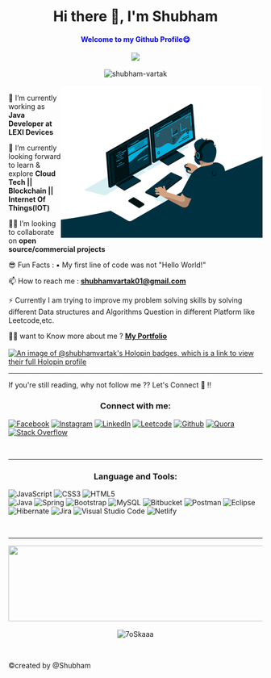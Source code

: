 
<h1  align="center">Hi there 👋, I'm Shubham</h1>
<h4 align="center" style="color:blue;">Welcome to my Github Profile😋</h4>



<p align="center" >
  <a href="#"><img src="https://readme-typing-svg.herokuapp.com?lines=A+Computer+Science+Student+💻;A+Passionate+Programmer+🧑‍💻;A+Java+Developer+🪟;DS%20|%20Algorithms%20|%20OOPs%20;Active%20learner+❤️;&center=true&width=550&height=50"></a>
</p>

<div align="center"> <img src="https://komarev.com/ghpvc/?username=shubham-vartak" width=120px alt="shubham-vartak" /> </div>
<br>
<img align="right" alt="Coding" width="400" src="code.gif">

🔭 I’m currently working as **Java Developer at LEXI Devices**

🌱 I’m currently looking forward to learn & explore **Cloud Tech || Blockchain || Internet Of Things(IOT)**

👨‍💻 I’m looking to collaborate on **open source/commercial projects**

😎 Fun Facts : ▪️ My first line of code was not "Hello World!"
 
📫 How to reach me : **shubhamvartak01@gmail.com**

⚡ Currently I am trying to improve my problem solving skills by solving different Data structures  and Algorithms Question in different Platform like Leetcode,etc.

🧑‍💻 want to Know more about me ? <a href="https://shubham-vartak.github.io" target="_blank"><b>My Portfolio</b></a>
<br />
<br />
[![An image of @shubhamvartak's Holopin badges, which is a link to view their full Holopin profile](https://holopin.me/shubhamvartak)](https://holopin.io/@shubhamvartak)
<br />
<hr />
If you're still reading, why not follow me ?? Let's Connect 🤝 !!
<br />
<h3 align="center">Connect with me:</h3>

[![Facebook](https://img.shields.io/badge/Facebook-1877F2?style=for-the-badge&logo=facebook&logoColor=white)](https://www.facebook.com/profile.php?id=100011149623551)
[![Instagram](https://img.shields.io/badge/Instagram-E4405F?style=for-the-badge&logo=instagram&logoColor=white)](https://instagram.com/shubhamvartak01?utm_medium=copy_link)
[![LinkedIn](https://img.shields.io/badge/LinkedIn-0077B5?style=for-the-badge&logo=linkedin&logoColor=white)](https://www.linkedin.com/in/shubham-vartak-882916206) 
[![Leetcode](https://img.shields.io/badge/-LeetCode-FFA116?style=for-the-badge&logo=LeetCode&logoColor=black)](https://leetcode.com/Shubham_Vartak/)
[![Github](https://img.shields.io/badge/GitHub-100000?style=for-the-badge&logo=github&logoColor=white)](https://github.com/shubham-vartak)
[![Quora](https://img.shields.io/badge/Quora-%23B92B27.svg?style=for-the-badge&logo=Quora&logoColor=white)](https://www.quora.com/profile/Shubham-Vartak-6)
[![Stack Overflow](https://img.shields.io/badge/-Stackoverflow-FE7A16?style=for-the-badge&logo=stack-overflow&logoColor=white)](https://stackoverflow.com/users/20348500/shubham-vartak)

<br />
<hr />
<h3 align="center">Language and Tools:</h3>

![JavaScript](https://img.shields.io/badge/javascript-%23323330.svg?style=for-the-badge&logo=javascript&logoColor=%23F7DF1E) 
![CSS3](https://img.shields.io/badge/css3-%231572B6.svg?style=for-the-badge&logo=css3&logoColor=white)
![HTML5](https://img.shields.io/badge/html5-%23E34F26.svg?style=for-the-badge&logo=html5&logoColor=white)  
![Java](https://img.shields.io/badge/java-%23ED8B00.svg?style=for-the-badge&logo=java&logoColor=white)
![Spring](https://img.shields.io/badge/spring-%236DB33F.svg?style=for-the-badge&logo=spring&logoColor=white)
![Bootstrap](https://img.shields.io/badge/bootstrap-%23563D7C.svg?style=for-the-badge&logo=bootstrap&logoColor=white) 
![MySQL](https://img.shields.io/badge/mysql-%2300f.svg?style=for-the-badge&logo=mysql&logoColor=white)
![Bitbucket](https://img.shields.io/badge/bitbucket-%230047B3.svg?style=for-the-badge&logo=bitbucket&logoColor=white)
![Postman](https://img.shields.io/badge/Postman-FF6C37?style=for-the-badge&logo=postman&logoColor=white)
![Eclipse](https://img.shields.io/badge/Eclipse-FE7A16.svg?style=for-the-badge&logo=Eclipse&logoColor=white)
![Hibernate](https://img.shields.io/badge/Hibernate-59666C?style=for-the-badge&logo=Hibernate&logoColor=white)
![Jira](https://img.shields.io/badge/jira-%230A0FFF.svg?style=for-the-badge&logo=jira&logoColor=white)
![Visual Studio Code](https://img.shields.io/badge/Visual%20Studio%20Code-0078d7.svg?style=for-the-badge&logo=visual-studio-code&logoColor=white)
![Netlify](https://img.shields.io/badge/netlify-%23000000.svg?style=for-the-badge&logo=netlify&logoColor=#00C7B7)
 

<br />
<hr />
<img height="150px" width="1000px" src ="https://github-readme-stats.vercel.app/api/top-langs/?username=shubham-vartak&layout=compact&hide_border=false&theme=algolia&bg_color=#10217B&langs_count=6&hide=jupyter%20notebook,tex,css,php">
<br>
<p align="center"><img src="https://github-readme-streak-stats.herokuapp.com/?user=shubham-vartak&theme=algolia" alt="7oSkaaa" /></p>
<br>

 <p>&#169;created by @Shubham</p>

